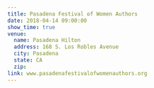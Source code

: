 ```yaml
---
title: Pasadena Festival of Women Authors
date: 2018-04-14 09:00:00
show_time: true
venue:
  name: Pasadena Hilton
  address: 168 S. Los Robles Avenue
  city: Pasadena
  state: CA
  zip:
link: www.pasadenafestivalofwomenauthors.org
---
```



